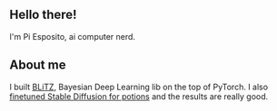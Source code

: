## Hello there!

I'm Pi Esposito, ai computer nerd.

## About me

I built [BLiTZ](https://github.com/piEsposito/blitz-bayesian-deep-learning/), Bayesian Deep Learning lib on the top of PyTorch. I also [finetuned Stable Diffusion for potions](https://huggingface.co/piEsposito/openpotionbottle-v2) and the results are really good.
